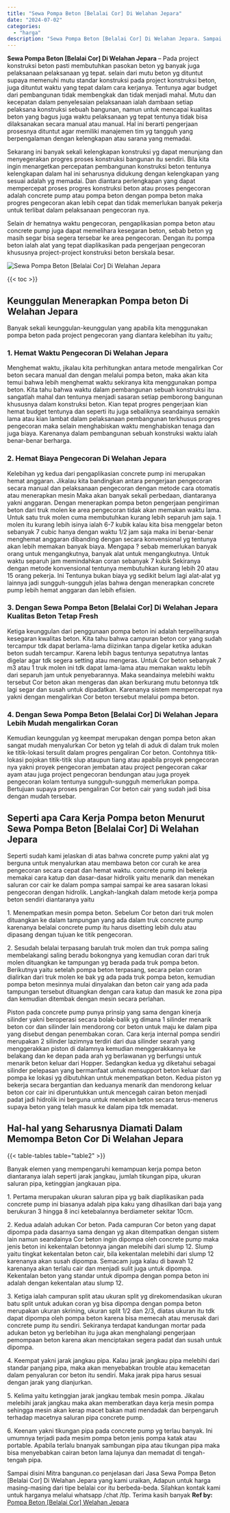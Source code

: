 ```yaml
---
title: "Sewa Pompa Beton [Belalai Cor] Di Welahan Jepara"
date: "2024-07-02"
categories: 
  - "harga"
description: "Sewa Pompa Beton [Belalai Cor] Di Welahan Jepara. Sampai disini Mitra bangunan.co penjelasan dari Jasa Sewa Pompa Beton [Belalai Cor] Di Welahan Jepara yan..."
---
```


**Sewa Pompa Beton \[Belalai Cor\] Di Welahan Jepara** – Pada project konstruksi beton pasti membutuhkan pasokan beton yg banyak juga pelaksanaan pelaksanaan yg tepat. selain dari mutu beton yg dituntut supaya memenuhi mutu standar konstruksi pada project konstruksi beton, juga dituntut waktu yang tepat dalam cara kerjanya. Tentunya agar budget dari pembangunan tidak membengkak dan tidak menjadi mahal. Mutu dan kecepatan dalam penyelesaian pelaksanaan ialah dambaan setiap pelaksana konstruksi sebuah bangunan, namun untuk mencapai kualitas beton yang bagus juga waktu pelaksanaan yg tepat tentunya tidak bisa dilaksanakan secara manual atau manual. Hal ini berarti pengerjaan prosesnya dituntut agar memiliki manajemen tim yg tangguh yang berpengalaman dengan kelengkapan atau sarana yang memadai.

Sekarang ini banyak sekali kelengkapan konstruksi yg dapat menunjang dan menyegerakan progres proses konstruksi bangunan itu sendiri. Bila kita ingin menargetkan percepatan pembangunan konstruksi beton tentunya kelengkapan dalam hal ini seharusnya didukung dengan kelengkapan yang sesuai adalah yg memadai. Dan diantara perlengkapan yang dapat mempercepat proses progres konstruksi beton atau proses pengecoran adalah concrete pump atau pompa beton dengan pompa beton maka progres pengecoran akan lebih cepat dan tidak memerlukan banyak pekerja untuk terlibat dalam pelaksanaan pengecoran nya.

Selain dr hematnya waktu pengecoran, pengaplikasian pompa beton atau concrete pump juga dapat memelihara kesegaran beton, sebab beton yg masih segar bisa segera tersebar ke area pengecoran. Dengan itu pompa beton ialah alat yang tepat diaplikasikan pada pengerjaan pengecoran khususnya project-project konstruksi beton berskala besar.

![Sewa Pompa Beton [Belalai Cor] Di Welahan Jepara](/images/sewa-concrete-pump-37.png)

{{< toc >}}

## Keunggulan Menerapkan Pompa beton Di Welahan Jepara

Banyak sekali keunggulan-keunggulan yang apabila kita menggunakan pompa beton pada project pengecoran yang diantara kelebihan itu yaitu;

### 1\. Hemat Waktu Pengecoran Di Welahan Jepara

Menghemat waktu, jikalau kita perhitungkan antara metode mengalirkan Cor beton secara manual dan dengan melalui pompa beton, maka akan kita temui bahwa lebih menghemat waktu sekiranya kita menggunakan pompa beton. Kita tahu bahwa waktu dalam pembangunan sebuah konstruksi itu sangatlah mahal dan tentunya menjadi sasaran setiap pemborong bangunan khususnya dalam konstruksi beton. Kian tepat progres pengerjaan kian hemat budget tentunya dan seperti itu juga sebaliknya seandainya semakin lama atau kian lambat dalam pelaksanaan pembangunan terkhusus progres pengecoran maka selain menghabiskan waktu menghabiskan tenaga dan juga biaya. Karenanya dalam pembangunan sebuah konstruksi waktu ialah benar-benar berharga.

### 2\. Hemat Biaya Pengecoran Di Welahan Jepara

Kelebihan yg kedua dari pengaplikasian concrete pump ini merupakan hemat anggaran. Jikalau kita bandingkan antara pengerjaan pengecoran secara manual dan pelaksanaan pengecoran dengan metode cara otomatis atau menerapkan mesin Maka akan banyak sekali perbedaan, diantaranya yakni anggaran. Dengan menerapkan pompa beton pengerjaan pengiriman beton dari truk molen ke area pengecoran tidak akan memakan waktu lama. Untuk satu truk molen cuma membutuhkan kurang lebih separuh jam saja. 1 molen itu kurang lebih isinya ialah 6-7 kubik kalau kita bisa menggelar beton sebanyak 7 cubic hanya dengan waktu 1/2 jam saja maka ini benar-benar menghemat anggaran dibanding dengan secara konvensional yg tentunya akan lebih memakan banyak biaya. Mengapa ? sebab memerlukan banyak orang untuk mengangkutnya, banyak alat untuk mengangkutnya. Untuk waktu separuh jam memindahkan coran sebanyak 7 kubik Sekiranya dengan metode konvensional tentunya membutuhkan kurang lebih 20 atau 15 orang pekerja. Ini Tentunya bukan biaya yg sedikit belum lagi alat-alat yg lainnya jadi sungguh-sungguh jelas bahwa dengan menerapkan concrete pump lebih hemat anggaran dan lebih efisien.

### 3\. Dengan Sewa Pompa Beton \[Belalai Cor\] Di Welahan Jepara Kualitas Beton Tetap Fresh

Ketiga keunggulan dari penggunaan pompa beton ini adalah terpeliharanya kesegaran kwalitas beton. Kita tahu bahwa campuran beton cor yang sudah tercampur tdk dapat berlama-lama diizinkan tanpa digelar ketika adukan beton sudah tercampur. Karena lebih bagus tentunya sepatutnya lantas digelar agar tdk segera setting atau mengeras. Untuk Cor beton sebanyak 7 m3 atau 1 truk molen ini tdk dapat lama-lama atau memakan waktu lebih dari separuh jam untuk penyebarannya. Maka seandainya melebihi waktu tersebut Cor beton akan mengeras dan akan berkurang mutu betonnya tdk lagi segar dan susah untuk dipadatkan. Karenanya sistem mempercepat nya yakni dengan mengalirkan Cor beton tersebut melalui pompa beton.

### 4\. Dengan Sewa Pompa Beton \[Belalai Cor\] Di Welahan Jepara Lebih Mudah mengalirkan Coran

Kemudian keunggulan yg keempat merupakan dengan pompa beton akan sangat mudah menyalurkan Cor beton yg telah di aduk di dalam truk molen ke titik-lokasi tersulit dalam progres pengaliran Cor beton. Contohnya titik-lokasi pojokan titik-titik slup ataupun tiang atau apabila proyek pengecoran nya yakni proyek pengecoran jembatan atau project pengecoran cakar ayam atau juga project pengecoran bendungan atau juga proyek pengecoran kolam tentunya sungguh-sungguh memerlukan pompa. Bertujuan supaya proses pengaliran Cor beton cair yang sudah jadi bisa dengan mudah tersebar.

## Seperti apa Cara Kerja Pompa beton Menurut Sewa Pompa Beton \[Belalai Cor\] Di Welahan Jepara

Seperti sudah kami jelaskan di atas bahwa concrete pump yakni alat yg berguna untuk menyalurkan atau membawa beton cor curah ke area pengecoran secara cepat dan hemat waktu. concrete pump ini bekerja memakai cara katup dan dasar-dasar hidrolik yaitu menarik dan menekan saluran cor cair ke dalam pompa sampai sampai ke area sasaran lokasi pengecoran dengan hidrolik. Langkah-langkah dalam metode kerja pompa beton sendiri diantaranya yaitu

1\. Menempatkan mesin pompa beton. Sebelum Cor beton dari truk molen dituangkan ke dalam tampungan yang ada dalam truk concrete pump karenanya belalai concrete pump itu harus disetting lebih dulu atau dipasang dengan tujuan ke titik pengecoran.

2\. Sesudah belalai terpasang barulah truk molen dan truk pompa saling membelakangi saling beradu bokongnya yang kemudian coran dari truk molen dituangkan ke tampungan yg berada pada truk pompa beton. Berikutnya yaitu setelah pompa beton terpasang, secara pelan coran dialirkan dari truk molen ke bak yg ada pada truk pompa beton, kemudian pompa beton mesinnya mulai dinyalakan dan beton cair yang ada pada tampungan tersebut dituangkan dengan cara katup dan masuk ke zona pipa dan kemudian ditembak dengan mesin secara perlahan.

Piston pada concrete pump punya prinsip yang sama dengan kinerja silinder yakni beroperasi secara bolak-balik yg dimana 1 silinder menarik beton cor dan silinder lain mendorong cor beton untuk maju ke dalam pipa yang disebut dengan penembakan coran. Cara kerja internal pompa sendiri merupakan 2 silinder lazimnya terdiri dari dua silinder searah yang menggerakkan piston di dalamnya kemudian menggerakkannya ke belakang dan ke depan pada arah yg berlawanan yg berfungsi untuk menarik beton keluar dari Hopper. Sedangkan kedua yg diketahui sebagai silinder pelepasan yang bermanfaat untuk mensupport beton keluar dari pompa ke lokasi yg dibutuhkan untuk menempatkan beton. Kedua piston yg bekerja secara bergantian dan keduanya menarik dan mendorong keluar beton cor cair ini diperuntukkan untuk mencegah cairan beton menjadi padat jadi hidrolik ini berguna untuk menekan beton secara terus-menerus supaya beton yang telah masuk ke dalam pipa tdk memadat.

## Hal-hal yang Seharusnya Diamati Dalam Memompa Beton Cor Di Welahan Jepara

{{< table-tables table="table2" >}}

Banyak elemen yang mempengaruhi kemampuan kerja pompa beton diantaranya ialah seperti jarak jangkau, jumlah tikungan pipa, ukuran saluran pipa, ketinggian jangkauan pipa.

1\. Pertama merupakan ukuran saluran pipa yg baik diaplikasikan pada concrete pump ini biasanya adalah pipa kaku yang dihasilkan dari baja yang berukuran 3 hingga 8 inci ketebalannya berdiameter sekitar 10cm.

2\. Kedua adalah adukan Cor beton. Pada campuran Cor beton yang dapat dipompa pada dasarnya sama dengan yg akan ditempatkan dengan sistem lain namun seandainya Cor beton ingin dipompa oleh concrete pump maka jenis beton ini kekentalan betonnya jangan melebihi dari slump 12. Slump yaitu tingkat kekentalan beton cair, bila kekentalan melebihi dari slump 12 karenanya akan susah dipompa. Semacam juga kalau di bawah 12 karenanya akan terlalu cair dan menjadi sulit juga untuk dipompa. Kekentalan beton yang standar untuk dipompa dengan pompa beton ini adalah dengan kekentalan atau slump 12.

3\. Ketiga ialah campuran split atau ukuran split yg direkomendasikan ukuran batu split untuk adukan coran yg bisa dipompa dengan pompa beton merupakan ukuran skrining, ukuran split 1/2 dan 2/3, diatas ukuran itu tdk dapat dipompa oleh pompa beton karena bisa memecah atau merusak dari concrete pump itu sendiri. Sekiranya terdapat kandungan mortar pada adukan beton yg berlebihan itu juga akan menghalangi pengerjaan pemompaan beton karena akan menciptakan segera padat dan susah untuk dipompa.

4\. Keempat yakni jarak jangkau pipa. Kalau jarak jangkau pipa melebihi dari standar panjang pipa, maka akan menyebabkan trouble atau kemacetan dalam penyaluran cor beton itu sendiri. Maka jarak pipa harus sesuai dengan jarak yang dianjurkan.

5\. Kelima yaitu ketinggian jarak jangkau tembak mesin pompa. Jikalau melebihi jarak jangkau maka akan memberatkan daya kerja mesin pompa sehingga mesin akan kerap macet bakan mati mendadak dan berpengaruh terhadap macetnya saluran pipa concrete pump.

6\. Keenam yakni tikungan pipa pada concrete pump yg terlau banyak. Ini umumnya terjadi pada mesim pompa beton jenis pompa katak atau portable. Apabila terlalu bnanyak sambungan pipa atau tikungan pipa maka bisa menyebabkan cairan beton lama lajunya dan memadat di tengah-tengah pipa.

Sampai disini Mitra bangunan.co penjelasan dari Jasa Sewa Pompa Beton \[Belalai Cor\] Di Welahan Jepara yang kami uraikan, Adapun untuk harga masing-masing dari tipe belalai cor itu berbeda-beda. Silahkan kontak kami untuk harganya melalui whatsapp /chat /tlp. Terima kasih banyak
**Ref by:** [Pompa Beton [Belalai Cor] Welahan Jepara](https://id.wikipedia.org/wiki/Pompa)
